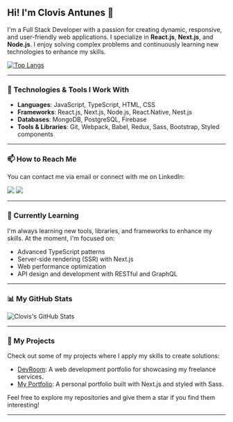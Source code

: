 ## Hi! I'm Clovis Antunes 👋

I'm a Full Stack Developer with a passion for creating dynamic, responsive, and user-friendly web applications. I specialize in **React.js**, **Next.js**, and **Node.js**. I enjoy solving complex problems and continuously learning new technologies to enhance my skills.

[![Top Langs](https://github-readme-stats.vercel.app/api/top-langs/?username=clovisantunes)](https://github.com/anuraghazra/github-readme-stats)

---

### 🚀 Technologies & Tools I Work With

- **Languages**: JavaScript, TypeScript, HTML, CSS
- **Frameworks**: React.js, Next.js, Node.js, React.Native, Nest.js
- **Databases**: MongoDB, PostgreSQL, Firebase
- **Tools & Libraries**: Git, Webpack, Babel, Redux, Sass, Bootstrap, Styled components

---

### 📫 How to Reach Me

You can contact me via email or connect with me on LinkedIn:

<div>
    <a href="mailto:clovissantannaa@gmail.com"><img src="https://img.shields.io/badge/-Gmail-%23333?style=for-the-badge&logo=gmail&logoColor=white" target="_blank"></a>
    <a href="https://www.linkedin.com/in/clovis-antunes/" target="_blank"><img src="https://img.shields.io/badge/-LinkedIn-%230077B5?style=for-the-badge&logo=linkedin&logoColor=white" target="_blank"></a> 
</div>

---

### 🌱 Currently Learning

I'm always learning new tools, libraries, and frameworks to enhance my skills. At the moment, I'm focused on:

- Advanced TypeScript patterns
- Server-side rendering (SSR) with Next.js
- Web performance optimization
- API design and development with RESTful and GraphQL

---

### 📊 My GitHub Stats

![Clovis's GitHub Stats](https://github-readme-stats.vercel.app/api?username=clovisantunes&show_icons=true&hide=prs&count_private=true&theme=radical)

---

### 💼 My Projects

Check out some of my projects where I apply my skills to create solutions:

- [DevRoom]([https://github.com/clovisantunes/devroom](https://devroom.tech/)): A web development portfolio for showcasing my freelance services.
- [My Portfolio]([https://github.com/clovisantunes/portfolio](https://github.com/clovisantunes/portifolio_Next.js)): A personal portfolio built with Next.js and styled with Sass.

Feel free to explore my repositories and give them a star if you find them interesting!

---



